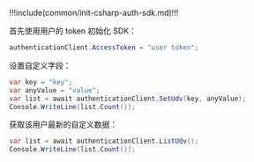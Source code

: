 !!!include(common/init-csharp-auth-sdk.md)!!!

首先使用用户的 token 初始化 SDK：

```java
authenticationClient.AccessToken = "user token";
```

设置自定义字段：

```csharp
var key = "key";
var anyValue = "value";
var list = await authenticationClient.SetUdv(key, anyValue);
Console.WriteLine(list.Count());
```

获取该用户最新的自定义数据：

```csharp
var list = await authenticationClient.ListUdv();
Console.WriteLine(list.Count());
```